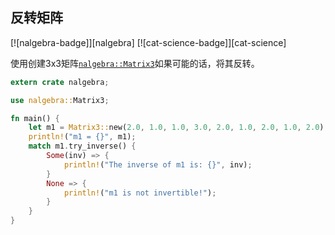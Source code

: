 ## 反转矩阵

[![nalgebra-badge]][nalgebra] [![cat-science-badge]][cat-science]

使用创建3x3矩阵[`nalgebra::Matrix3`]如果可能的话，将其反转。

```rust
extern crate nalgebra;

use nalgebra::Matrix3;

fn main() {
    let m1 = Matrix3::new(2.0, 1.0, 1.0, 3.0, 2.0, 1.0, 2.0, 1.0, 2.0);
    println!("m1 = {}", m1);
    match m1.try_inverse() {
        Some(inv) => {
            println!("The inverse of m1 is: {}", inv);
        }
        None => {
            println!("m1 is not invertible!");
        }
    }
}
```

[`nalgebra::matrix3`]: https://docs.rs/nalgebra/*/nalgebra/base/type.Matrix3.html
